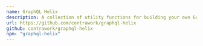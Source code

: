 ```yaml
---
name: GraphQL Helix
description: A collection of utility functions for building your own GraphQL HTTP server.  You can check out [Building a GraphQL server with GraphQL Helix](https://dev.to/danielrearden/building-a-graphql-server-with-graphql-helix-2k44) on DEV for a detailed tutorial on getting started.
url: https://github.com/contrawork/graphql-helix
github: contrawork/graphql-helix
npm: "graphql-helix"
---
```



